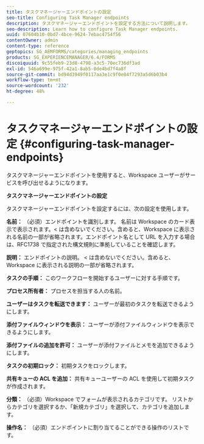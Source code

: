 ```yaml
---
title: タスクマネージャーエンドポイントの設定
seo-title: Configuring Task Manager endpoints
description: タスクマネージャーエンドポイントを設定する方法について説明します。
seo-description: Learn how to configure Task Manager endpoints.
uuid: 07604b10-0bd7-4bce-9624-7ebac4754f56
contentOwner: admin
content-type: reference
geptopics: SG_AEMFORMS/categories/managing_endpoints
products: SG_EXPERIENCEMANAGER/6.4/FORMS
discoiquuid: 9c55feb9-23d8-4798-a3c5-70ec736df3ad
exl-id: 546a699e-975f-42a1-8ab5-0de4bd7f4a8f
source-git-commit: bd94d3949f0117aa3e1c9f0e84f7293a5d6b03b4
workflow-type: tm+mt
source-wordcount: '232'
ht-degree: 48%

---
```


# タスクマネージャーエンドポイントの設定 {#configuring-task-manager-endpoints}

タスクマネージャーエンドポイントを使用すると、Workspace ユーザーがサービスを呼び出せるようになります。

**タスクマネージャーエンドポイントの設定**

タスクマネージャーエンドポイントを設定するには、次の設定を使用します。

**名前：** （必須）エンドポイントを識別します。 名前は Workspace のカード表示で表示されます。&lt; は含めないでください。含めると、Workspace に表示される名前の一部が省略されます。エンドポイント名として URL を入力する場合は、RFC1738 で指定された構文規則に準拠していることを確認します。

**説明：** エンドポイントの説明。 &lt; は含めないでください。含めると、Workspace に表示される説明の一部が省略されます。

**タスクの手順：** このワークフローを開始するユーザーに対する手順です。

**プロセス所有者：** プロセスを担当する人の名前。

**ユーザーはタスクを転送できます：** ユーザーが最初のタスクを転送できるようにします。

**添付ファイルウィンドウを表示：** ユーザーが添付ファイルウィンドウを表示できるようにします。

**添付ファイルの追加を許可：** ユーザーが添付ファイルとメモを追加できるようにします。

**タスクの初期ロック：** 初期タスクをロックします。

**共有キューの ACL を追加：** 共有キューユーザーの ACL を使用して初期タスクが作成されます。

**分類：** （必須）Workspace でフォームが表示されるカテゴリです。 リストからカテゴリを選択するか、「新規カテゴリ」を選択して、カテゴリを追加します。

**操作名：** （必須）エンドポイントに割り当てることができる操作のリストです。
